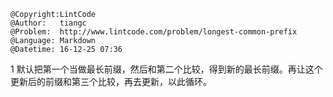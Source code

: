 ```
@Copyright:LintCode
@Author:   tiangc
@Problem:  http://www.lintcode.com/problem/longest-common-prefix
@Language: Markdown
@Datetime: 16-12-25 07:36
```

1 默认把第一个当做最长前缀，然后和第二个比较，得到新的最长前缀。再让这个更新后的前缀和第三个比较，再去更新，以此循环。